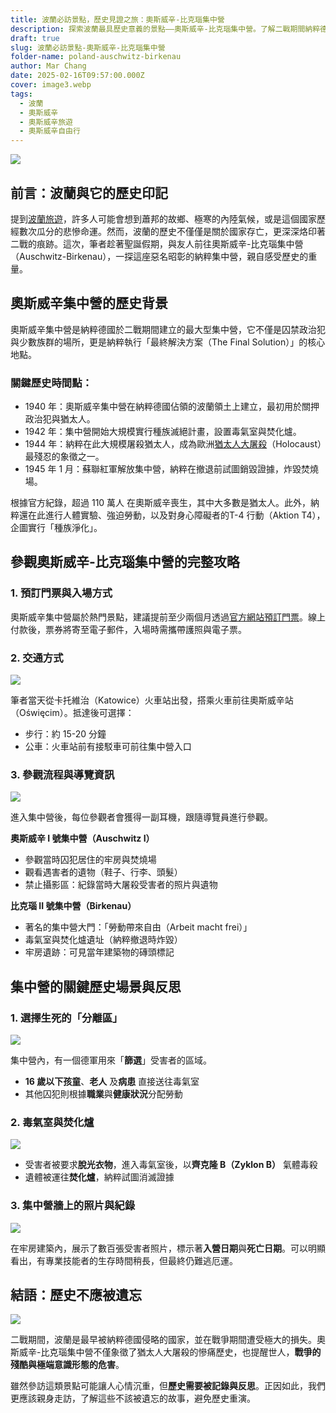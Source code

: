 ```yaml
---
title: 波蘭必訪景點，歷史見證之旅：奧斯威辛-比克瑙集中營
description: 探索波蘭最具歷史意義的景點——奧斯威辛-比克瑙集中營。了解二戰期間納粹德國的暴行，見證歷史遺跡，並反思人類歷史上最黑暗的時刻。
draft: true
slug: 波蘭必訪景點-奧斯威辛-比克瑙集中營
folder-name: poland-auschwitz-birkenau
author: Mar Chang
date: 2025-02-16T09:57:00.000Z
cover: image3.webp
tags:
  - 波蘭
  - 奧斯威辛
  - 奧斯威辛旅遊
  - 奧斯威辛自由行
---
```

![](image3.webp)

## 前言：波蘭與它的歷史印記

提到[波蘭旅遊](https://www.poland.travel/en/)，許多人可能會想到蕭邦的故鄉、極寒的內陸氣候，或是這個國家歷經數次瓜分的悲慘命運。然而，波蘭的歷史不僅僅是關於國家存亡，更深深烙印著二戰的痕跡。這次，筆者趁著聖誕假期，與友人前往奧斯威辛-比克瑙集中營（Auschwitz-Birkenau），一探這座惡名昭彰的納粹集中營，親自感受歷史的重量。

## 奧斯威辛集中營的歷史背景

奧斯威辛集中營是納粹德國於二戰期間建立的最大型集中營，它不僅是囚禁政治犯與少數族群的場所，更是納粹執行「最終解決方案（The Final Solution）」的核心地點。

### 關鍵歷史時間點：

* 1940 年：奧斯威辛集中營在納粹德國佔領的波蘭領土上建立，最初用於關押政治犯與猶太人。
* 1942 年：集中營開始大規模實行種族滅絕計畫，設置毒氣室與焚化爐。
* 1944 年：納粹在此大規模屠殺猶太人，成為歐洲[猶太人大屠殺](https://www.ushmm.org/)（Holocaust）最殘忍的象徵之一。
* 1945 年 1 月：蘇聯紅軍解放集中營，納粹在撤退前試圖銷毀證據，炸毀焚燒場。

根據官方紀錄，超過 110 萬人 在奧斯威辛喪生，其中大多數是猶太人。此外，納粹還在此進行人體實驗、強迫勞動，以及對身心障礙者的T-4 行動（Aktion T4），企圖實行「種族淨化」。

## 參觀奧斯威辛-比克瑙集中營的完整攻略

### 1. 預訂門票與入場方式

奧斯威辛集中營屬於熱門景點，建議提前至少兩個月透過[官方網站預訂門票](https://www.auschwitz.org/)。線上付款後，票券將寄至電子郵件，入場時需攜帶護照與電子票。

### 2. 交通方式

![](image8.webp)

筆者當天從卡托維治（Katowice）火車站出發，搭乘火車前往奧斯威辛站（Oświęcim）。抵達後可選擇：

* 步行：約 15-20 分鐘
* 公車：火車站前有接駁車可前往集中營入口

### 3. 參觀流程與導覽資訊

![](image2.webp)

進入集中營後，每位參觀者會獲得一副耳機，跟隨導覽員進行參觀。

**奧斯威辛 I 號集中營（Auschwitz I）**

* 參觀當時囚犯居住的牢房與焚燒場
* 觀看遇害者的遺物（鞋子、行李、頭髮）
* 禁止攝影區：紀錄當時大屠殺受害者的照片與遺物

**比克瑙 II 號集中營（Birkenau）**

* 著名的集中營大門：「勞動帶來自由（Arbeit macht frei）」
* 毒氣室與焚化爐遺址（納粹撤退時炸毀）
* 牢房遺跡：可見當年建築物的磚頭標記

## **集中營的關鍵歷史場景與反思**

### **1. 選擇生死的「分離區」**

![](image6.webp)

集中營內，有一個德軍用來「**篩選**」受害者的區域。

* **16 歲以下孩童**、**老人** 及**病患** 直接送往毒氣室
* 其他囚犯則根據**職業**與**健康狀況**分配勞動

### **2. 毒氣室與焚化爐**

![](image1.webp)

* 受害者被要求**脫光衣物**，進入毒氣室後，以**齊克隆 B（Zyklon B）** 氣體毒殺
* 遺體被運往**焚化爐**，納粹試圖消滅證據

### **3. 集中營牆上的照片與紀錄**

![](image7.webp)

在牢房建築內，展示了數百張受害者照片，標示著**入營日期**與**死亡日期**。可以明顯看出，有專業技能者的生存時間稍長，但最終仍難逃厄運。

## **結語：歷史不應被遺忘**

![](image5.webp)

二戰期間，波蘭是最早被納粹德國侵略的國家，並在戰爭期間遭受極大的損失。奧斯威辛-比克瑙集中營不僅象徵了猶太人大屠殺的慘痛歷史，也提醒世人，**戰爭的殘酷與極端意識形態的危害**。

雖然參訪這類景點可能讓人心情沉重，但**歷史需要被記錄與反思**。正因如此，我們更應該親身走訪，了解這些不該被遺忘的故事，避免歷史重演。
